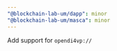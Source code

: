 ```yaml
---
"@blockchain-lab-um/dapp": minor
"@blockchain-lab-um/masca": minor
---
```


Add support for `opendi4vp://`
